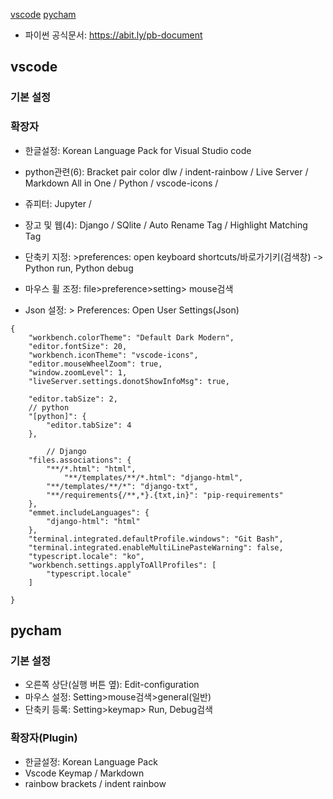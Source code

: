 [vscode](#vscode)
[pycham](#pycham)
- 파이썬 공식문서: https://abit.ly/pb-document
## vscode

### 기본 설정

### 확장자
- 한글설정: Korean Language Pack for Visual Studio code
- python관련(6): Bracket pair color dlw / indent-rainbow / Live Server / Markdown All in One / Python / vscode-icons / 
- 쥬피터: Jupyter / 
- 장고 및 웹(4): Django / SQlite / Auto Rename Tag / Highlight Matching Tag 

- 단축키 지정: >preferences: open keyboard shortcuts/바로가기키(검색창) -> Python run, Python debug
- 마우스 휠 조정: file>preference>setting> mouse검색
- Json 설정: > Preferences: Open User Settings(Json)
```
{
    "workbench.colorTheme": "Default Dark Modern",
    "editor.fontSize": 20,
    "workbench.iconTheme": "vscode-icons",
    "editor.mouseWheelZoom": true,
    "window.zoomLevel": 1,
    "liveServer.settings.donotShowInfoMsg": true,

    "editor.tabSize": 2,
    // python
    "[python]": {
        "editor.tabSize": 4
    },

        // Django
    "files.associations": {
        "**/*.html": "html",
            "**/templates/**/*.html": "django-html",
        "**/templates/**/*": "django-txt",
        "**/requirements{/**,*}.{txt,in}": "pip-requirements"
    },
    "emmet.includeLanguages": {
        "django-html": "html"
    },
    "terminal.integrated.defaultProfile.windows": "Git Bash",
    "terminal.integrated.enableMultiLinePasteWarning": false,
    "typescript.locale": "ko",
    "workbench.settings.applyToAllProfiles": [
        "typescript.locale"
    ]

}
```




## pycham

### 기본 설정
- 오른쪽 상단(실행 버튼 옆): Edit-configuration
- 마우스 설정: Setting>mouse검색>general(일반)
- 단축키 등록: Setting>keymap> Run, Debug검색
### 확장자(Plugin)
- 한글설정: Korean Language Pack
- Vscode Keymap / Markdown
- rainbow brackets / indent rainbow
